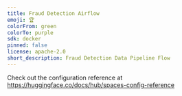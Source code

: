 ```yaml
---
title: Fraud Detection Airflow
emoji: 🏆
colorFrom: green
colorTo: purple
sdk: docker
pinned: false
license: apache-2.0
short_description: Fraud Detection Data Pipeline Flow
---
```


Check out the configuration reference at https://huggingface.co/docs/hub/spaces-config-reference

